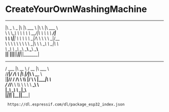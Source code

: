 # CreateYourOwnWashingMachine

                                          
 _____ ______   ___  _______   ___       _______          
|\   _ \  _   \|\  \|\  ___ \ |\  \     |\  ___ \         
\ \  \\\__\ \  \ \  \ \   __/|\ \  \    \ \   __/|        
 \ \  \\|__| \  \ \  \ \  \_|/_\ \  \    \ \  \_|/__      
  \ \  \    \ \  \ \  \ \  \_|\ \ \  \____\ \  \_|\ \     
   \ \__\    \ \__\ \__\ \_______\ \_______\ \_______\    
    \|__|     \|__|\|__|\|_______|\|_______|\|_______|    
                                                          
                                                          
                                                          
  _______  ________    _____  ________                    
 /  ___  \|\   __  \  / __  \|\  ___  \                   
/__/|_/  /\ \  \|\  \|\/_|\  \ \____   \                  
|__|//  / /\ \  \\\  \|/ \ \  \|____|\  \                 
    /  /_/__\ \  \\\  \   \ \  \  __\_\  \                
   |\________\ \_______\   \ \__\|\_______\               
    \|_______|\|_______|    \|__|\|_______|               
                                                          
                                                          
                                                                                 
                                                                                      
										      
	 https://dl.espressif.com/dl/package_esp32_index.json
                                                                                         
                                                                                         

